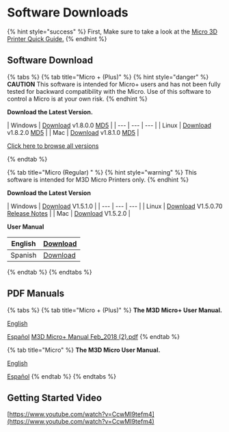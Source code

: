 # Software Downloads

{% hint style="success" %}
First, Make sure to take a look at the [Micro 3D Printer Quick Guide.](https://printm3d.com/files/Quick_Getting_Started.pdf)
{% endhint %}

## Software Download

{% tabs %}
{% tab title="Micro + \(Plus\)" %}
{% hint style="danger" %}
**CAUTION** This software is intended for Micro+ users and has not been fully tested for backward compatibility with the Micro. Use of this software to control a Micro is at your own risk.
{% endhint %}

**Download the Latest Version.**

| Windows | [Download](https://printm3d.com/files/software_pro_alpha/Windows/2017-09-21-setup_m3d-V1.8.0.0.exe)  v1.8.0.0  [MD5](https://printm3d.com/files/software_pro_alpha/Windows/2017-09-21-setup_m3d-V1.8.0.0.exe.md5.txt) |
| --- | --- | --- |
| Linux | [Download](https://printm3d.com/files/software_pro_alpha/Linux/m3drealize_1.8.2-1_amd64.deb)  v1.8.2.0   [MD5](https://printm3d.com/files/software_pro_alpha/Linux/m3drealize_1.8.2-1_amd64.deb.md5.txt)  |
| Mac | [Download](http://printm3d.com/files/software_pro_alpha/Mac/2017-10-05-v1.8.1.0-M3D.dmg)  v1.8.1.0  [MD5](https://printm3d.com/files/software_pro_alpha/Mac/2017-10-05-v1.8.1.0-M3D.dmg.md5.txt) |

[Click here to browse all versions](https://www.dropbox.com/sh/6qnlmq0d3zusyj2/AAD048ZcHaxbEKL5fn2W3Rx0a?dl=0)   
 
{% endtab %}

{% tab title="Micro \(Regular\) " %}
{% hint style="warning" %}
This software is intended for M3D Micro Printers only.
{% endhint %}

**Download the Latest Version**

| Windows | [Download](http://printm3d.com/files/software/Software%20-%20Windows/Windows%20Software%20-%202016-8-03/2016-08-03-setup_m3dbeta-V1.5.1.0.exe) V1.5.1.0 |
| --- | --- | --- |
| Linux | [Download](http://printm3d.com/files/software/linux/M3D-Linux-1.5.0.70.tar.gz) V1.5.0.70  [Release Notes](http://printm3d.com/files/software/linux/README-1.5.0.70.pdf) |
| Mac | [Download](http://printm3d.com/files/software/Software%20-%20Mac/Mac%20Software%20-%202016-10-07/2016-10-07-v1.5.2.0-M3D.dmg) V1.5.2.0 |

  
**User Manual**

| English  | [Download](http://printm3d.com/files/software/Instructions/M3D%20Manual%20Sept_2015.pdf) |
| --- | --- |
| Spanish | [Download](http://printm3d.com/files/manual_del_usuario.pdf) |
{% endtab %}
{% endtabs %}

## PDF Manuals

{% tabs %}
{% tab title="Micro + \(Plus\)" %}
**The M3D Micro+ User Manual.**

[English](https://support.printm3d.com/scripts/file.php?file=941ddb97aee27a5fb56ea065273241b1)

[Español](https://printm3d.com/storage/app/media/downloads/Manual_del_Usuario.pdf) [M3D Micro+ Manual Feb\_2018 \(2\).pdf](https://support.printm3d.com/scripts/file.php?view=Y&file=941ddb97aee27a5fb56ea065273241b1)
{% endtab %}

{% tab title="Micro" %}
**The M3D Micro User Manual.**

[English](http://printm3d.com/files/software/Instructions/M3D%20Manual%20Sept_2015.pdf)

[Español](http://printm3d.com/files/manual_del_usuario.pdf)
{% endtab %}
{% endtabs %}

## Getting Started Video

[https://www.youtube.com/watch?v=CcwMI9tefm4](https://www.youtube.com/watch?v=CcwMI9tefm4)

